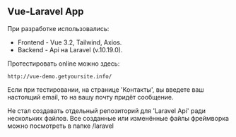 ## Vue-Laravel App

При разработке использовались:
 - Frontend - Vue 3.2, Tailwind, Axios.
 - Backend - Api на Laravel (v.10.19.0). 

Протестировать online можно здесь:

```
http://vue-demo.getyoursite.info/
``` 

Если при тестировании, на странице 'Контакты', вы введете ваш настоящий email, 
то на вашу почту придёт сообщение. 

Не стал создавать отдельный репозиторий для 'Laravel Api' ради нескольких
файлов. Все созданные или изменённые файлы фреймворка можно посмотреть в папке /laravel

